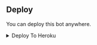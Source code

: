 


## Deploy
You can deploy this bot anywhere.

<details><summary>Deploy To Heroku</summary>
<p>
<br>
<a href="https://heroku.com/deploy?template=https://github.com/darkpc1412/Eva-atila-shinchan">
  <img src="https://www.herokucdn.com/deploy/button.svg" alt="Deploy">
</a>
</p>
</details>

